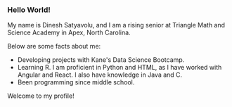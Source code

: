 ### Hello World!

My name is Dinesh Satyavolu, and I am a rising senior at Triangle Math and Science Academy in Apex, North Carolina.

Below are some facts about me:

-  Developing projects with Kane's Data Science Bootcamp.
-  Learning R. I am proficient in Python and HTML, as I have worked with Angular and React. I also have knowledge in Java and C.
-  Been programming since middle school.

Welcome to my profile!
